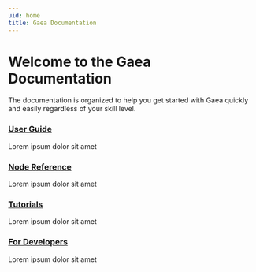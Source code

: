 ```yaml
---
uid: home
title: Gaea Documentation
---
```

# Welcome to the Gaea Documentation

The documentation is organized to help you get started with Gaea quickly and easily regardless of your skill level.

<div class="card-deck">
    <div class="card">
    <div class="card-body">
        <h3><a href="/Guide/">User Guide</a></h3>
        <p>
            Lorem ipsum dolor sit amet
        </p>
        </div>
    </div>
    <div class="card">
        <div class="card-body">
            <h3><a href="/Reference/">Node Reference</a></h3>
            <p>
                Lorem ipsum dolor sit amet
            </p>
            </div>
    </div>
    <div class="card">
    <div class="card-body">
        <h3><a href="/Tutorials/">Tutorials</a></h3>
        <p>
            Lorem ipsum dolor sit amet
        </p>
        </div>
    </div>
    <div class="card">
        <div class="card-body">
            <h3><a href="/Developers/">For Developers</a></h3>
            <p>
                Lorem ipsum dolor sit amet
            </p>
        </div>
    </div>

</div>